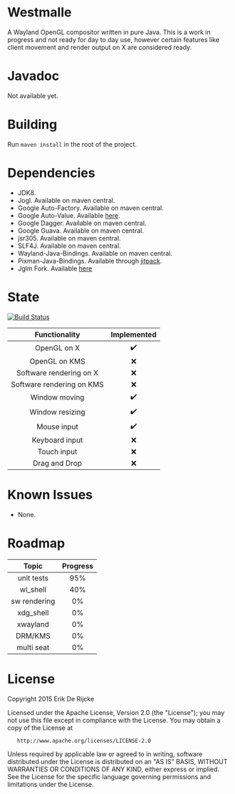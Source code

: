 Westmalle
=====================

A Wayland OpenGL compositor written in pure Java.
This is a work in progress and not ready for day to day use, however
certain features like client movement and render output on X are considered ready.

Javadoc
=======
Not available yet.

Building
========
Run `maven install` in the root of the project.

Dependencies
============

 - JDK8.
 - Jogl. Available on maven central.
 - Google Auto-Factory. Available on maven central.
 - Google Auto-Value. Available [here](https://github.com/google/auto/tree/master/value).
 - Google Dagger. Available on maven central.
 - Google Guava. Available on maven central.
 - jsr305. Available on maven central.
 - SLF4J. Available on maven central.
 - Wayland-Java-Bindings. Available on maven central.
 - Pixman-Java-Bindings. Available through [jitpack](https://jitpack.io/).
 - Jglm Fork. Available [here](https://github.com/Zubnix/jglm)

State
=====
[![Build Status](https://travis-ci.org/Zubnix/westmalle.svg?branch=dagger2)](https://travis-ci.org/Zubnix/westmalle)

| Functionality               | Implemented        |
| :-------------------------: | :----------------: |
| OpenGL on X                 | :heavy_check_mark: |
| OpenGL on KMS               | :x:                |
| Software rendering on X     | :x:                |
| Software rendering on KMS   | :x:                |
| Window moving               | :heavy_check_mark: |
| Window resizing             | :heavy_check_mark: |
| Mouse input                 | :heavy_check_mark: |
| Keyboard input              | :x:                |
| Touch input                 | :x:                |
| Drag and Drop               | :x:                |

Known Issues
============
 - None.

Roadmap
====
| Topic        | Progress   |
| :----------: | :--------: |
| unit tests   | 95%        |
| wl_shell     | 40%        |
| sw rendering | 0%         |
| xdg_shell    | 0%         |
| xwayland     | 0%         |
| DRM/KMS      | 0%         |
| multi seat   | 0%         |

License
=======
   Copyright 2015 Erik De Rijcke

   Licensed under the Apache License, Version 2.0 (the "License");
   you may not use this file except in compliance with the License.
   You may obtain a copy of the License at

       http://www.apache.org/licenses/LICENSE-2.0

   Unless required by applicable law or agreed to in writing, software
   distributed under the License is distributed on an "AS IS" BASIS,
   WITHOUT WARRANTIES OR CONDITIONS OF ANY KIND, either express or implied.
   See the License for the specific language governing permissions and
   limitations under the License.
